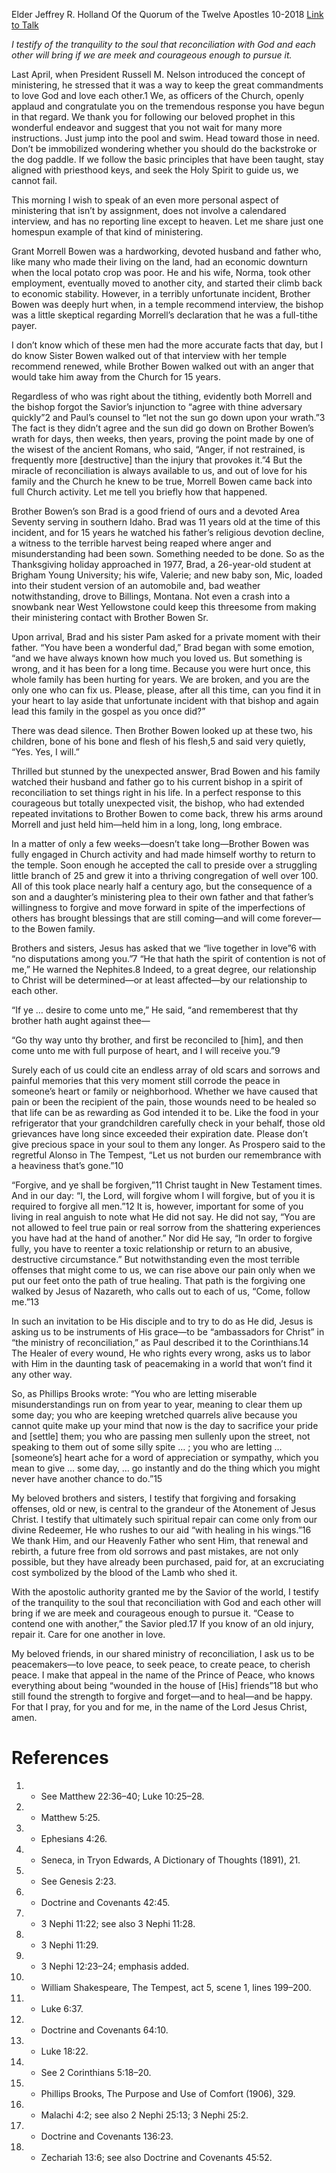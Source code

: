 Elder Jeffrey R. Holland
Of the Quorum of the Twelve Apostles
10-2018
[Link to Talk](https://www.churchofjesuschrist.org/study/general-conference/2018/10/the-ministry-of-reconciliation?lang=eng)

_I testify of the tranquility to the soul that reconciliation with God and each other will bring if we are meek and courageous enough to pursue it._

Last April, when President Russell M. Nelson introduced the concept of ministering, he stressed that it was a way to keep the great commandments to love God and love each other.1 We, as officers of the Church, openly applaud and congratulate you on the tremendous response you have begun in that regard. We thank you for following our beloved prophet in this wonderful endeavor and suggest that you not wait for many more instructions. Just jump into the pool and swim. Head toward those in need. Don’t be immobilized wondering whether you should do the backstroke or the dog paddle. If we follow the basic principles that have been taught, stay aligned with priesthood keys, and seek the Holy Spirit to guide us, we cannot fail.

This morning I wish to speak of an even more personal aspect of ministering that isn’t by assignment, does not involve a calendared interview, and has no reporting line except to heaven. Let me share just one homespun example of that kind of ministering.

Grant Morrell Bowen was a hardworking, devoted husband and father who, like many who made their living on the land, had an economic downturn when the local potato crop was poor. He and his wife, Norma, took other employment, eventually moved to another city, and started their climb back to economic stability. However, in a terribly unfortunate incident, Brother Bowen was deeply hurt when, in a temple recommend interview, the bishop was a little skeptical regarding Morrell’s declaration that he was a full-tithe payer.

I don’t know which of these men had the more accurate facts that day, but I do know Sister Bowen walked out of that interview with her temple recommend renewed, while Brother Bowen walked out with an anger that would take him away from the Church for 15 years.

Regardless of who was right about the tithing, evidently both Morrell and the bishop forgot the Savior’s injunction to “agree with thine adversary quickly”2 and Paul’s counsel to “let not the sun go down upon your wrath.”3 The fact is they didn’t agree and the sun did go down on Brother Bowen’s wrath for days, then weeks, then years, proving the point made by one of the wisest of the ancient Romans, who said, “Anger, if not restrained, is frequently more [destructive] than the injury that provokes it.”4 But the miracle of reconciliation is always available to us, and out of love for his family and the Church he knew to be true, Morrell Bowen came back into full Church activity. Let me tell you briefly how that happened.

Brother Bowen’s son Brad is a good friend of ours and a devoted Area Seventy serving in southern Idaho. Brad was 11 years old at the time of this incident, and for 15 years he watched his father’s religious devotion decline, a witness to the terrible harvest being reaped where anger and misunderstanding had been sown. Something needed to be done. So as the Thanksgiving holiday approached in 1977, Brad, a 26-year-old student at Brigham Young University; his wife, Valerie; and new baby son, Mic, loaded into their student version of an automobile and, bad weather notwithstanding, drove to Billings, Montana. Not even a crash into a snowbank near West Yellowstone could keep this threesome from making their ministering contact with Brother Bowen Sr.

Upon arrival, Brad and his sister Pam asked for a private moment with their father. “You have been a wonderful dad,” Brad began with some emotion, “and we have always known how much you loved us. But something is wrong, and it has been for a long time. Because you were hurt once, this whole family has been hurting for years. We are broken, and you are the only one who can fix us. Please, please, after all this time, can you find it in your heart to lay aside that unfortunate incident with that bishop and again lead this family in the gospel as you once did?”

There was dead silence. Then Brother Bowen looked up at these two, his children, bone of his bone and flesh of his flesh,5 and said very quietly, “Yes. Yes, I will.”

Thrilled but stunned by the unexpected answer, Brad Bowen and his family watched their husband and father go to his current bishop in a spirit of reconciliation to set things right in his life. In a perfect response to this courageous but totally unexpected visit, the bishop, who had extended repeated invitations to Brother Bowen to come back, threw his arms around Morrell and just held him—held him in a long, long, long embrace.

In a matter of only a few weeks—doesn’t take long—Brother Bowen was fully engaged in Church activity and had made himself worthy to return to the temple. Soon enough he accepted the call to preside over a struggling little branch of 25 and grew it into a thriving congregation of well over 100. All of this took place nearly half a century ago, but the consequence of a son and a daughter’s ministering plea to their own father and that father’s willingness to forgive and move forward in spite of the imperfections of others has brought blessings that are still coming—and will come forever—to the Bowen family.

Brothers and sisters, Jesus has asked that we “live together in love”6 with “no disputations among you.”7 “He that hath the spirit of contention is not of me,” He warned the Nephites.8 Indeed, to a great degree, our relationship to Christ will be determined—or at least affected—by our relationship to each other.

“If ye … desire to come unto me,” He said, “and rememberest that thy brother hath aught against thee—

“Go thy way unto thy brother, and first be reconciled to [him], and then come unto me with full purpose of heart, and I will receive you.”9

Surely each of us could cite an endless array of old scars and sorrows and painful memories that this very moment still corrode the peace in someone’s heart or family or neighborhood. Whether we have caused that pain or been the recipient of the pain, those wounds need to be healed so that life can be as rewarding as God intended it to be. Like the food in your refrigerator that your grandchildren carefully check in your behalf, those old grievances have long since exceeded their expiration date. Please don’t give precious space in your soul to them any longer. As Prospero said to the regretful Alonso in The Tempest, “Let us not burden our remembrance with a heaviness that’s gone.”10

“Forgive, and ye shall be forgiven,”11 Christ taught in New Testament times. And in our day: “I, the Lord, will forgive whom I will forgive, but of you it is required to forgive all men.”12 It is, however, important for some of you living in real anguish to note what He did not say. He did not say, “You are not allowed to feel true pain or real sorrow from the shattering experiences you have had at the hand of another.” Nor did He say, “In order to forgive fully, you have to reenter a toxic relationship or return to an abusive, destructive circumstance.” But notwithstanding even the most terrible offenses that might come to us, we can rise above our pain only when we put our feet onto the path of true healing. That path is the forgiving one walked by Jesus of Nazareth, who calls out to each of us, “Come, follow me.”13

In such an invitation to be His disciple and to try to do as He did, Jesus is asking us to be instruments of His grace—to be “ambassadors for Christ” in “the ministry of reconciliation,” as Paul described it to the Corinthians.14 The Healer of every wound, He who rights every wrong, asks us to labor with Him in the daunting task of peacemaking in a world that won’t find it any other way.

So, as Phillips Brooks wrote: “You who are letting miserable misunderstandings run on from year to year, meaning to clear them up some day; you who are keeping wretched quarrels alive because you cannot quite make up your mind that now is the day to sacrifice your pride and [settle] them; you who are passing men sullenly upon the street, not speaking to them out of some silly spite … ; you who are letting … [someone’s] heart ache for a word of appreciation or sympathy, which you mean to give … some day, … go instantly and do the thing which you might never have another chance to do.”15

My beloved brothers and sisters, I testify that forgiving and forsaking offenses, old or new, is central to the grandeur of the Atonement of Jesus Christ. I testify that ultimately such spiritual repair can come only from our divine Redeemer, He who rushes to our aid “with healing in his wings.”16 We thank Him, and our Heavenly Father who sent Him, that renewal and rebirth, a future free from old sorrows and past mistakes, are not only possible, but they have already been purchased, paid for, at an excruciating cost symbolized by the blood of the Lamb who shed it.

With the apostolic authority granted me by the Savior of the world, I testify of the tranquility to the soul that reconciliation with God and each other will bring if we are meek and courageous enough to pursue it. “Cease to contend one with another,” the Savior pled.17 If you know of an old injury, repair it. Care for one another in love.

My beloved friends, in our shared ministry of reconciliation, I ask us to be peacemakers—to love peace, to seek peace, to create peace, to cherish peace. I make that appeal in the name of the Prince of Peace, who knows everything about being “wounded in the house of [His] friends”18 but who still found the strength to forgive and forget—and to heal—and be happy. For that I pray, for you and for me, in the name of the Lord Jesus Christ, amen.

# References
1. - See Matthew 22:36–40; Luke 10:25–28.
2. - Matthew 5:25.
3. - Ephesians 4:26.
4. - Seneca, in Tryon Edwards, A Dictionary of Thoughts (1891), 21.
5. - See Genesis 2:23.
6. - Doctrine and Covenants 42:45.
7. - 3 Nephi 11:22; see also 3 Nephi 11:28.
8. - 3 Nephi 11:29.
9. - 3 Nephi 12:23–24; emphasis added.
10. - William Shakespeare, The Tempest, act 5, scene 1, lines 199–200.
11. - Luke 6:37.
12. - Doctrine and Covenants 64:10.
13. - Luke 18:22.
14. - See 2 Corinthians 5:18–20.
15. - Phillips Brooks, The Purpose and Use of Comfort (1906), 329.
16. - Malachi 4:2; see also 2 Nephi 25:13; 3 Nephi 25:2.
17. - Doctrine and Covenants 136:23.
18. - Zechariah 13:6; see also Doctrine and Covenants 45:52.